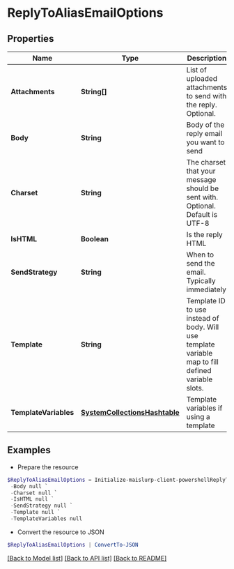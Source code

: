 # ReplyToAliasEmailOptions
## Properties

Name | Type | Description | Notes
------------ | ------------- | ------------- | -------------
**Attachments** | **String[]** | List of uploaded attachments to send with the reply. Optional. | [optional] 
**Body** | **String** | Body of the reply email you want to send | [optional] 
**Charset** | **String** | The charset that your message should be sent with. Optional. Default is UTF-8 | [optional] 
**IsHTML** | **Boolean** | Is the reply HTML | [optional] 
**SendStrategy** | **String** | When to send the email. Typically immediately | [optional] 
**Template** | **String** | Template ID to use instead of body. Will use template variable map to fill defined variable slots. | [optional] 
**TemplateVariables** | [**SystemCollectionsHashtable**]() | Template variables if using a template | [optional] 

## Examples

- Prepare the resource
```powershell
$ReplyToAliasEmailOptions = Initialize-maislurp-client-powershellReplyToAliasEmailOptions  -Attachments null `
 -Body null `
 -Charset null `
 -IsHTML null `
 -SendStrategy null `
 -Template null `
 -TemplateVariables null
```

- Convert the resource to JSON
```powershell
$ReplyToAliasEmailOptions | ConvertTo-JSON
```

[[Back to Model list]](../README#documentation-for-models) [[Back to API list]](../README#documentation-for-api-endpoints) [[Back to README]](../README)

